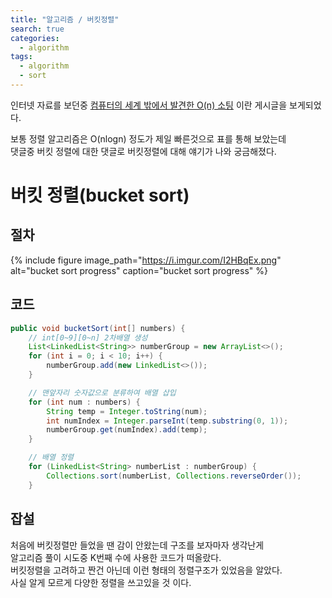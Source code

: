 ```yaml
---
title: "알고리즘 / 버킷정렬"
search: true
categories: 
  - algorithm
tags: 
  - algorithm
  - sort
---
```

인터넷 자료를 보던중 [컴퓨터의 세계 밖에서 발견한 O(n) 소팅](https://okky.kr/article/466103) 이란 게시글을 보게되었다.  

보통 정렬 알고리즘은 O(nlogn) 정도가 제일 빠른것으로 표를 통해 보았는데  
댓글중 버킷 정렬에 대한 댓글로 버킷정렬에 대해 얘기가 나와 궁금해졌다.

# 버킷 정렬(bucket sort)
## 절차

{% include figure image_path="https://i.imgur.com/I2HBqEx.png" alt="bucket sort progress" caption="bucket sort progress" %}

## 코드
```java
public void bucketSort(int[] numbers) {
	// int[0~9][0~n] 2차배열 생성
	List<LinkedList<String>> numberGroup = new ArrayList<>();
	for (int i = 0; i < 10; i++) {
	    numberGroup.add(new LinkedList<>());
	}

	// 맨앞자리 숫자값으로 분류하여 배열 삽입
	for (int num : numbers) {
	    String temp = Integer.toString(num);
	    int numIndex = Integer.parseInt(temp.substring(0, 1));
	    numberGroup.get(numIndex).add(temp);
	}

	// 배열 정렬
	for (LinkedList<String> numberList : numberGroup) {
        Collections.sort(numberList, Collections.reverseOrder());
	}
```

## 잡설
처음에 버킷정렬만 들었을 땐 감이 안왔는데 구조를 보자마자 생각난게  
알고리즘 풀이 시도중 K번째 수에 사용한 코드가 떠올랐다.  
버킷정렬을 고려하고 짠건 아닌데 이런 형태의 정렬구조가 있었음을 알았다.  
사실 알게 모르게 다양한 정렬을 쓰고있을 것 이다.
<!--stackedit_data:
eyJoaXN0b3J5IjpbNTg2NzYzODkyLC0xNTQ3Mzk4ODA0LC0xOT
c1Mzg2ODQ3XX0=
-->